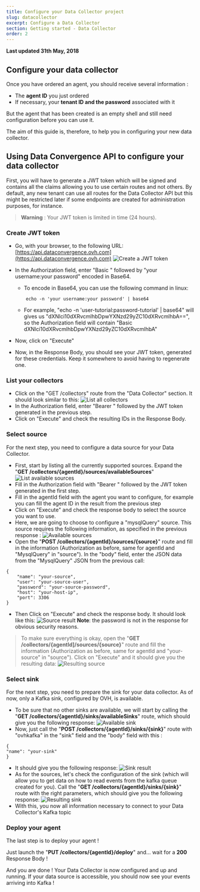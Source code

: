 ```yaml
---
title: Configure your Data Collector project
slug: datacollector
excerpt: Configure a Data Collector
section: Getting started - Data Collector
order: 2
---
```


**Last updated 31th May, 2018**

## Configure your data collector

Once you have ordered an agent, you should receive several information : 

* The **agent ID** you just ordered
* If necessary, your **tenant ID and the password** associated with it

But the agent that has been created is an empty shell and still need configuration before you can use it.

The aim of this guide is, therefore, to help you in configuring your new data collector.

## Using Data Convergence API to configure your data collector

First, you will have to generate a JWT token which will be signed and contains all the claims allowing you to use certain routes and not others. By default, any new tenant can use all routes for the Data Collector API but this might be restricted later if some endpoints are created for administration purposes, for instance.

> **Warning** :  Your JWT token is limited in time (24 hours). 

### Create JWT token

* Go, with your browser, to the following URL: [https://api.dataconvergence.ovh.com](https://api.dataconvergence.ovh.com)
![Create a JWT token](images/create_jwt_token.png "Create a JWT token")
* In the Authorization field, enter "Basic " followed by "your username:your password" encoded in Base64.
    
    * To encode in Base64, you can use the following command in linux:
    
    ```
        echo -n 'your username:your password' | base64
    ```
    
    * For example, "echo -n 'user-tutorial:password-tutorial' | base64" will gives us "dXNlci10dXRvcmlhbDpwYXNzd29yZC10dXRvcmlhbA==", so the Authorization field will contain "Basic dXNlci10dXRvcmlhbDpwYXNzd29yZC10dXRvcmlhbA" 
    
* Now, click on "Execute"
* Now, in the Response Body, you should see your JWT token, generated for these credentials. Keep it somewhere to avoid having to regenerate one.

### List your collectors

* Click on the "GET /collectors" route from the "Data Collector" section. It should look similar to this:
![List all collectors](images/list_all_collectors.png "List all collectors")
* In the Authorization field, enter "Bearer " followed by the JWT token generated in the previous step.
* Click on "Execute" and check the resulting IDs in the Response Body.

### Select source

For the next step, you need to configure a data source for your Data Collector.

* First, start by listing all the currently supported sources. Expand the "**GET /collectors/{agentId}/sources/availableSources**"
![List available sources](images/list_available_sources.png "List all available sources")
* Fill in the Authorization field with "Bearer " followed by the JWT token generated in the first step.
* Fill in the agentId field with the agent you want to configure, for example you can fill the agent ID in the result from the previous step
* Click on "Execute" and check the response body to select the source you want to use.
* Here, we are going to choose to configure a "mysqlQuery" source. This source requires the following information, as specified in the previous response :
![Available sources](images/available_sources.png "Available sources")
* Open the "**POST /collectors/{agentId}/sources/{source}**" route and fill in the information (Authorization as before, same for agentId and "MysqlQuery" in "source"). In the "body" field, enter the JSON data from the "MysqlQuery" JSON from the previous call:

```
{
    "name": "your-source",
    "user": "your-source-user",
    "password": "your-source-password",
    "host": "your-host-ip",
    "port": 3306
}
```
    
* Then Click on "Execute" and check the response body. It should look like this:
![Source result](images/source_result.png "Source result")
**Note**: the password is not in the response for obvious security reasons.

> To make sure everything is okay, open the "**GET /collectors/{agentId]/sources/{source}**" route and fill the information (Authorization as before, same for agentId and "your-source" in "source").
Click on "Execute" and it should give you the resulting data:
![Resulting source](images/resulting_source.png "Resulting source")


### Select sink

For the next step, you need to prepare the sink for your data collector. As of now, only a Kafka sink, configured by OVH, is available.
*  To be sure that no other sinks are available, we will start by calling the "**GET /collectors/{agentId}/sinks/availableSinks**" route, which should give you the following response:
![Available sink](images/available_sink.png "Available sink")
* Now, just call the "**POST /collectors/{agentId}/sinks/{sink}**" route with "ovhkafka" in the "sink" field and the "body" field with this :

```
{
"name": "your-sink"
}
```

* It should give you the following response:
![Sink result](images/sink_result.png "Sink result")
* As for the sources, let's check the configuration of the sink (which will allow you to get data on how to read events from the kafka queue created for you). Call the "**GET /collectors/{agentId}/sinks/{sink}**" route with the right parameters, which should give you the following response:
![Resulting sink](images/sink_result.png "Resulting sink")
* With this, you now all information necessary to connect to your Data Collector's Kafka topic

### Deploy your agent

The last step is to deploy your agent !

Just launch the "**PUT /collectors/{agentId}/deploy**" and... wait for a **200** Response Body !

And you are done ! Your Data Collector is now configured and up and running. If your data source is accessible, you should now see your events arriving into Kafka ! 
